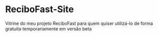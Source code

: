 # ReciboFast-Site
Vitrine do meu projeto ReciboFast para quem quiser utilizá-lo de forma gratuita temporariamente em versão beta
